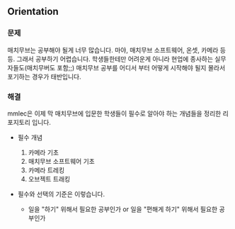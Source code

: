 ## Orientation

### 문제
매치무브는 공부해야 될게 너무 많습니다. 마야, 매치무브 소프트웨어, 온셋, 카메라 등등. 그래서 공부하기 어렵습니다. 학생들한테만 어려운게 아니라 현업에 종사하는 실무자들도(매치무버도 포함;;) 매치무브 공부를 어디서 부터 어떻게 시작해야 될지 몰라서 포기하는 경우가 태반입니다.

### 해결
mmlec은 이제 막 매치무브에 입문한 학생들이 필수로 알아야 하는 개념들을 정리한 리포지토리 입니다.

- 필수 개념
    1. 카메라 기초
    1. 매치무브 소프트웨어 기초
    1. 카메라 트레킹
    1. 오브젝트 트래킹

- 필수와 선택의 기준은 이렇습니다.
    - 일을 "하기" 위해서 필요한 공부인가 or 일을 "편해게 하기" 위해서 필요한 공부인가
